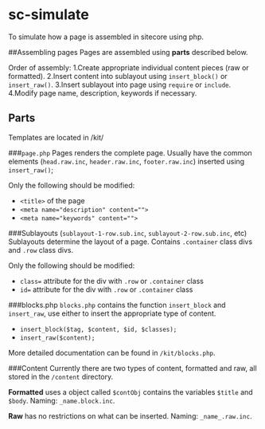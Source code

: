 # sc-simulate
To simulate how a page is assembled in sitecore using php.

##Assembling pages
Pages are assembled using **parts** described below.

Order of assembly:
1.Create appropriate individual content pieces (raw or formatted).
2.Insert content into sublayout using `insert_block()` or `insert_raw()`.
3.Insert sublayout into page using `require` or `include`.
4.Modify page name, description, keywords if necessary.


## Parts
Templates are located in /kit/

###`page.php`
Pages renders the complete page. Usually have the common elements (`head.raw.inc`, `header.raw.inc`, `footer.raw.inc`) inserted using `insert_raw()`;

Only the following should be modified:
* `<title>` of the page
* `<meta name="description" content="">`
* `<meta name="keywords" content="">`

###Sublayouts (`sublayout-1-row.sub.inc`, `sublayout-2-row.sub.inc`, etc)
Sublayouts determine the layout of a page. Contains `.container` class divs and `.row` class divs.

Only the following should be modified:
* `class=` attribute for the div with `.row` or `.container` class
* `id=` attribute for the div with `.row` or `.container` class

###blocks.php
`blocks.php` contains the function `insert_block` and `insert_raw`, use either to insert the appropriate type of content.
* `insert_block($tag, $content, $id, $classes);`
* `insert_raw($content);`

More detailed documentation can be found in `/kit/blocks.php`.

###Content
Currently there are two types of content, formatted and raw, all stored in the `/content` directory.

**Formatted** uses a object called `$contObj` contains the variables `$title` and `$body`. Naming: `_name.block.inc`.

**Raw** has no restrictions on what can be inserted. Naming: `_name_.raw.inc`.